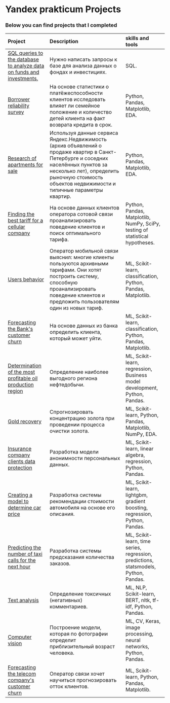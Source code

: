 # Yandex prakticum Projects
### Below you can find projects that I completed 

| Project | Description | skills and tools |
| :-------| :-----------| :-----------|
| [SQL queries to the database to analyze data on funds and investments.](projects/sql) | Нужно написать запросы к базе для анализа данных о фондах и инвестициях.| SQL. |
| [Borrower reliability survey](projects/borrower_reliability_survey) | На основе статистики о платёжеспособности клиентов исследовать влияет ли семейное положение и количество детей клиента на факт возврата кредита в срок. | Python, Pandas, Matplotlib, EDA. |
| [Research of apartments for sale](projects/research_of_apartments_for_sale) | Используя данные сервиса Яндекс.Недвижимость (архив объявлений о продаже квартир в Санкт-Петербурге и соседних населённых пунктов за несколько лет), определить рыночную стоимость объектов недвижимости и типичные параметры квартир. | Python, Pandas, Matplotlib, EDA. |
| [Finding the best tariff for a cellular company](projects/mobile_company) |  На основе данных клиентов оператора сотовой связи проанализировать поведение клиентов и поиск оптимального тарифа. | Python, Pandas, Matplotlib, NumPy, SciPy, testing of statistical hypotheses. |
| [Users behavior](projects/users_behavior) | Оператор мобильной связи выяснил: многие клиенты пользуются архивными тарифами. Они хотят построить систему, способную проанализировать поведение клиентов и предложить пользователям один из новых тариф. | ML, Scikit-learn, classification, Python, Pandas, Matplotlib. |
| [Forecasting the Bank's customer churn](projects/churn) | На основе данных из банка определить клиента, который может уйти. | ML, Scikit-learn, classification, Python, Pandas, Matplotlib. |
| [Determination of the most profitable oil production region](projects/wells_geo_data) | Определение наиболее выгодного региона нефтедобычи. | ML, Scikit-learn, regression, Business model development, Python, Pandas. |
| [Gold recovery](projects/gold_recovery) | Спрогнозировать концентрацию золота при проведении процесса очистки золота. | ML, Scikit-learn, Python, Pandas, Matplotlib, NumPy, EDA. | 
| [Insurance company clients data protection](projects/insurance) | Разработка модели анонимности персональных данных. | ML, Scikit-learn, linear algebra, regression, Python, Pandas. |
| [Creating a model to determine car price](projects/autos) | Разработка системы рекомендации стоимости автомобиля на основе его описания. |  ML,  Scikit-learn, lightgbm, gradient boosting, regression, Python, Pandas. |
| [Predicting the number of taxi calls for the next hour](projects/taxi) | Разработка системы предсказания количества заказов. | ML, Scikit-learn, time series, regression, predictions, statsmodels, Python, Pandas. |
| [Text analysis](projects/toxic_comments) | Определение токсичных (негативных) комментариев.| ML, NLP, Scikit-learn, BERT, nltk, tf-idf, Python, Pandas. |
| [Computer vision](projects/age) | Построение модели, которая по фотографии определит приблизительный возраст человека.| ML, CV, Keras, image processing, neural networks, Python, Pandas. |
| [Forecasting the telecom company's customer churn](projects/Final_pr_telecom) | Оператор связи хочет научиться прогнозировать отток клиентов.| ML, Scikit-learn, Python, Pandas, Matplotlib. |